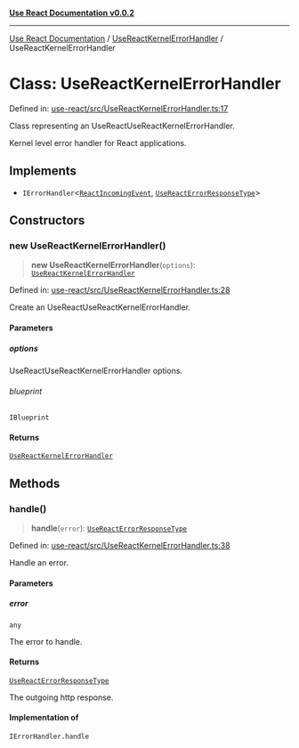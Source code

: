 [**Use React Documentation v0.0.2**](../../README.md)

***

[Use React Documentation](../../modules.md) / [UseReactKernelErrorHandler](../README.md) / UseReactKernelErrorHandler

# Class: UseReactKernelErrorHandler

Defined in: [use-react/src/UseReactKernelErrorHandler.ts:17](https://github.com/stonemjs/use-react/blob/a85b32b76e105a7bc655ce084e0841ade8b0df8a/src/UseReactKernelErrorHandler.ts#L17)

Class representing an UseReactUseReactKernelErrorHandler.

Kernel level error handler for React applications.

## Implements

- `IErrorHandler`\<[`ReactIncomingEvent`](../../declarations/type-aliases/ReactIncomingEvent.md), [`UseReactErrorResponseType`](../type-aliases/UseReactErrorResponseType.md)\>

## Constructors

### new UseReactKernelErrorHandler()

> **new UseReactKernelErrorHandler**(`options`): [`UseReactKernelErrorHandler`](UseReactKernelErrorHandler.md)

Defined in: [use-react/src/UseReactKernelErrorHandler.ts:28](https://github.com/stonemjs/use-react/blob/a85b32b76e105a7bc655ce084e0841ade8b0df8a/src/UseReactKernelErrorHandler.ts#L28)

Create an UseReactUseReactKernelErrorHandler.

#### Parameters

##### options

UseReactUseReactKernelErrorHandler options.

###### blueprint

`IBlueprint`

#### Returns

[`UseReactKernelErrorHandler`](UseReactKernelErrorHandler.md)

## Methods

### handle()

> **handle**(`error`): [`UseReactErrorResponseType`](../type-aliases/UseReactErrorResponseType.md)

Defined in: [use-react/src/UseReactKernelErrorHandler.ts:38](https://github.com/stonemjs/use-react/blob/a85b32b76e105a7bc655ce084e0841ade8b0df8a/src/UseReactKernelErrorHandler.ts#L38)

Handle an error.

#### Parameters

##### error

`any`

The error to handle.

#### Returns

[`UseReactErrorResponseType`](../type-aliases/UseReactErrorResponseType.md)

The outgoing http response.

#### Implementation of

`IErrorHandler.handle`
